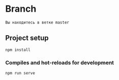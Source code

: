 # Branch

	Вы находитесь в ветке master 
	
## Project setup
```
npm install
```

### Compiles and hot-reloads for development
```
npm run serve
```
